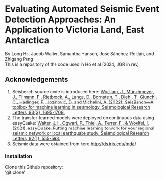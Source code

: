 # Evaluating Automated Seismic Event Detection Approaches: An Application to Victoria Land, East Antarctica
By Long Ho, Jacob Walter, Samantha Hansen, Jose Sánchez-Roldán, and Zhigang Peng  
This is a repository of the code used in Ho et al (2024, JGR in rev)
## Acknowledgements
  1. Seisbench source code is introduced here: [Woollam, J., Münchmeyer, J., Tilmann, F., Rietbrock, A., Lange, D., Bornstein, T., Diehl, T., Giunchi, C., Haslinger, F., Jozinović, D. and Michelini, A. (2022). SeisBench—A toolbox for machine learning in seismology. Seismological Research Letters, 93(3), 1695-1709.](https://github.com/seisbench/seisbench)
  2. The transfer-learned models were deployed on continuous data using easyQuake: [Walter, J. I., Ogwari, P., Thiel, A., Ferrer, F., & Woelfel, I. (2021). easyQuake: Putting machine learning to work for your regional seismic network or local earthquake study. Seismological Research Letters, 92(1), 555-563.](https://github.com/jakewalter/easyQuake/tree/master/easyQuake)
  3. Seismic data were obtained from here http://ds.iris.edu/mda/
### Installation
Clone this Github repository:  
'git clone'
